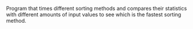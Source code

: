 Program that times different sorting methods and compares their statistics with different amounts of input values to see which is the fastest sorting method.